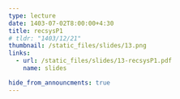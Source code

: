 ```yaml
---
type: lecture
date: 1403-07-02T8:00:00+4:30
title: recsysP1
# tldr: "1403/12/21"
thumbnail: /static_files/slides/13.png
links:
  - url: /static_files/slides/13-recsysP1.pdf
    name: slides

hide_from_announcments: true
---
```

